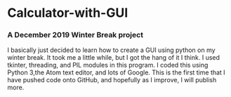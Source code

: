 # Calculator-with-GUI
### A December 2019 Winter Break project
I basically just decided to learn how to create a GUI using python on my winter break. It took me a little while, but I got the hang of it I think. I used tkinter, threading, and PIL modules in this program. I coded this using Python 3,the Atom text editor, and lots of Google. This is the first time that I have pushed code onto GitHub, and hopefully as I improve, I will publish more.
